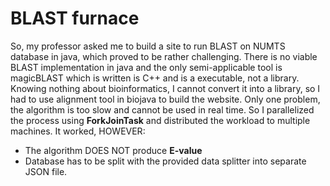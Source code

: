 # BLAST furnace
So, my professor asked me to build a site to run BLAST on NUMTS database in java, which proved to be rather challenging.
There is no viable BLAST implementation in java and the only semi-applicable tool is magicBLAST which is written is C++ and is a executable, not a library. Knowing nothing about bioinformatics, I cannot convert it into a library, so I had to use alignment tool in biojava to build the website. Only one problem, the algorithm is too slow and cannot be used in real time. So I parallelized the process using **ForkJoinTask** and distributed the workload to multiple machines. It worked, HOWEVER:

 - The algorithm DOES NOT produce **E-value**
 - Database has to be split with the provided data splitter  into separate JSON file.
 
 
